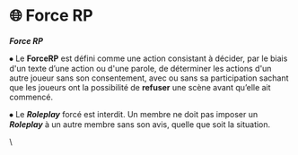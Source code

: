 # 🌐 Force RP

_**Force RP**_



⦁ Le **ForceRP** est défini comme une action consistant à décider, par le biais d'un texte d’une action ou d'une parole, de déterminer les actions d'un autre joueur sans son consentement, avec ou sans sa participation sachant que les joueurs ont la possibilité de **refuser** une scène avant qu’elle ait commencé.

⦁ Le _**Roleplay**_ forcé est interdit. Un membre ne doit pas imposer un _**Roleplay**_ à un autre membre sans son avis, quelle que soit la situation.

\
